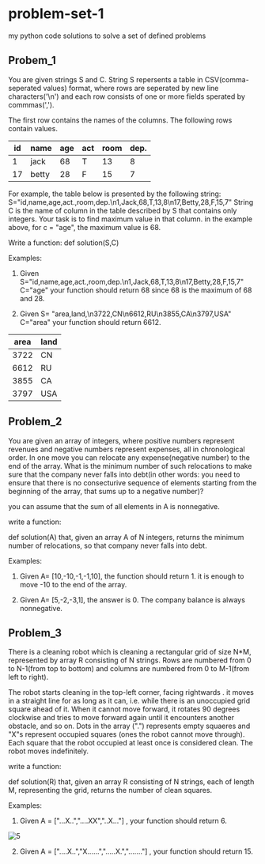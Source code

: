 # problem-set-1
my python code solutions to solve a set of defined problems

## Probem_1
You are given strings S and C. String S repersents a table in CSV(comma-seperated values) format, where rows are seperated by new line characters('\n') and each row consists of one or more fields sperated by commmas(',').

The first row contains the names of the columns. The following rows contain values.

id | name | age | act | room | dep. |
---|------|-----|----|------|-------|
1  | jack | 68  | T  | 13   | 8     |
17  | betty | 28  | F  | 15   | 7   |

For example, the table below is presented by the following string: S="id,name,age,act.,room,dep.\n1,Jack,68,T,13,8\n17,Betty,28,F,15,7" 
String C is the name of column in the table described by S that contains only integers. Your task is to find maximum value in that column. in the example above, for c = "age", the maximum value is 68.

Write a function:
def solution(S,C) 

Examples:

1. Given S="id,name,age,act.,room,dep.\n1,Jack,68,T,13,8\n17,Betty,28,F,15,7" C="age" your function should return 68 since 68 is the maximum of 68 and 28.

2. Given S= "area,land,\n3722,CN\n6612,RU\n3855,CA\n3797,USA" C="area" your function should return 6612.

area | land
-----|-----|
3722 | CN  |
6612 | RU  |
3855 | CA  |
3797 | USA |


## Problem_2
You are given an array of integers, where positive numbers represent revenues and negative numbers represent expenses, all in chronological order. In one move you can relocate any expense(negative number) to the end of the array. What is the minimum number of such relocations to make sure that the company never falls into debt(in other words: you need to ensure that there is no consecturive sequence of elements starting from the beginning of the array, that sums up to a negative number)?

you can assume that the sum of all elements in A is nonnegative.

write a function:

def solution(A)
that, given an array A of N integers, returns the minimum number of relocations, so that company never falls into debt.

Examples:

1. Given A= [10,-10,-1,-1,10], the function should return 1. it is enough to move -10 to the end of the array.

2. Given A= [5,-2,-3,1], the answer is 0. The company balance is always nonnegative.


## Problem_3
There is a cleaning robot which is cleaning a rectangular grid of size N*M, represented by array R consisting of N strings. Rows are numbered from 0 to N-1(from top to bottom) and columns are numbered from 0 to M-1(from left to right).

The robot starts cleaning in the top-left corner, facing rightwards . it moves in a straight line for as long as it can, i.e. while there is an unoccupied grid square ahead of it. When it cannot move forward, it rotates 90 degrees clockwise and tries to move forward again until it encounters another obstacle, and so on. Dots in the array (".") represents empty squaeres and "X"s represent occupied squares (ones the robot cannot move through). Each square that the robot occupied at least once is considered clean. The robot moves indefinitely. 

write a function: 

def solution(R)
that, given an array R consisting of N strings, each of length M, representing the grid, returns the number of clean squares.

Examples:

1. Given A = ["...X..","....XX","..X..."] , your function should return 6.

![5](https://user-images.githubusercontent.com/77664485/138788103-77bb13a1-4aed-4d61-a440-ea77c515ca46.png)

2. Given A = ["....X..","X......",".....X.","......."] , your function should return 15.

